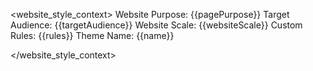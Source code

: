 <website_style_context>
Website Purpose: {{pagePurpose}}
Target Audience: {{targetAudience}}
Website Scale: {{websiteScale}}
Custom Rules: {{rules}}
Theme Name: {{name}}

</website_style_context>
